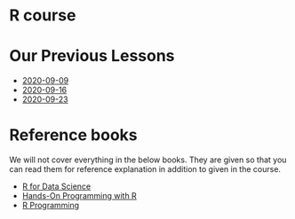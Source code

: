 # R course


# Our Previous Lessons

- [2020-09-09](2020/2020-09-09.md)
- [2020-09-16](2020/2020-09-16.md)
- [2020-09-23](2020/2020-09-23.md)


# Reference books

We will not cover everything in the below books.
They are given so that you can read them for reference explanation in addition to given in the course.

- [R for Data Science](https://r4ds.had.co.nz)
- [Hands-On Programming with R](https://rstudio-education.github.io/hopr/basics.html)
- [R Programming](https://leanpub.com/rprogramming)



